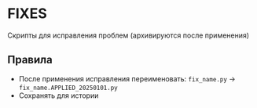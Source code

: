 # FIXES

Скрипты для исправления проблем (архивируются после применения)

## Правила

- После применения исправления переименовать:
  `fix_name.py` → `fix_name.APPLIED_20250101.py`
- Сохранять для истории
